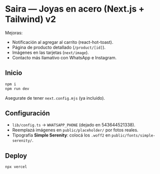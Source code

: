 # Saira — Joyas en acero (Next.js + Tailwind) v2

Mejoras:
- Notificación al agregar al carrito (react-hot-toast).
- Página de producto detallado (`/product/[id]`).
- Imágenes en las tarjetas (`next/image`).
- Contacto más llamativo con WhatsApp e Instagram.

## Inicio
```bash
npm i
npm run dev
```
Asegurate de tener `next.config.mjs` (ya incluido).

## Configuración
- `lib/config.ts` → `WHATSAPP_PHONE` (dejado en 543644521338).
- Reemplazá imágenes en `public/placeholder/` por fotos reales.
- Tipografía **Simple Serenity**: colocá los `.woff2` en `public/fonts/simple-serenity/`.

## Deploy
```bash
npx vercel
```
